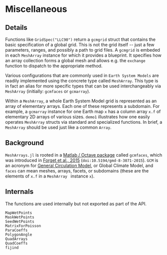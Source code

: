 # Miscellaneous

## Details

Functions like `GridSpec("LLC90")` return a `gcmgrid` struct that contains the basic specification of a global grid. This is not the grid itself -- just a few parameters, ranges, and possibly a path to grid files. A `gcmgrid` is embeded in each `MeshArray` instance for which it provides a blueprint. It specifies how an array collection forms a global mesh and allows e.g. the `exchange` function to dispatch to the appropriate method. 

Various configurations that are commonly used in `Earth System Models` are readily implemented using the concrete type called `MeshArray`. This type is in fact an alias for more specific types that can be used interchangeably via `MeshArray` (initially: `gcmfaces` or `gcmarray`).

Within a `MeshArray`, a whole Earth System Model grid is represented as an array of elementary arrays. Each one of these represents a subdomain. For example, a `gcmarray` instance for one Earth map `x` has a column array `x.f` of elementary 2D arrays of various sizes. `demo1` illustrates how one easily operates `MeshArray` structs via standard and specialized functions. In brief, a `MeshArray` should be used just like a common `Array`.

## Background

`MeshArrays.jl` is rooted in a [Matlab / Octave package](https://gcmfaces.readthedocs.io/en/latest/) called `gcmfaces`, which was introduced in [Forget et al., 2015](http://www.geosci-model-dev.net/8/3071/2015/) (`doi:10.5194/gmd-8-3071-2015`). `GCM` is an acronym for [General Circulation Model](https://en.wikipedia.org/wiki/General_circulation_model), or Global Climate Model, and `faces` can mean meshes, arrays, facets, or subdomains (these are the elements of `x.f` in a `MeshArray ` instance `x`).

## Internals

The functions are used internally but not exported as part of the API.

```
MapWetPoints
MaskWetPoints
SeedWetPoints
MatrixForPoisson
ParaCoeffs
PolygonAngle
QuadArrays
QuadCoeffs
fijind
```
